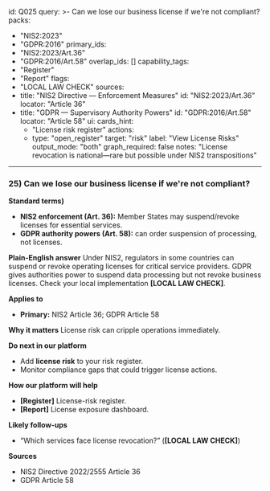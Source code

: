 id: Q025
query: >-
  Can we lose our business license if we're not compliant?
packs:
  - "NIS2:2023"
  - "GDPR:2016"
primary_ids:
  - "NIS2:2023/Art.36"
  - "GDPR:2016/Art.58"
overlap_ids: []
capability_tags:
  - "Register"
  - "Report"
flags:
  - "LOCAL LAW CHECK"
sources:
  - title: "NIS2 Directive — Enforcement Measures"
    id: "NIS2:2023/Art.36"
    locator: "Article 36"
  - title: "GDPR — Supervisory Authority Powers"
    id: "GDPR:2016/Art.58"
    locator: "Article 58"
ui:
  cards_hint:
    - "License risk register"
  actions:
    - type: "open_register"
      target: "risk"
      label: "View License Risks"
output_mode: "both"
graph_required: false
notes: "License revocation is national—rare but possible under NIS2 transpositions"
---
### 25) Can we lose our business license if we're not compliant?

**Standard terms)**
- **NIS2 enforcement (Art. 36):** Member States may suspend/revoke licenses for essential services.
- **GDPR authority powers (Art. 58):** can order suspension of processing, not licenses.

**Plain-English answer**
Under NIS2, regulators in some countries can suspend or revoke operating licenses for critical service providers. GDPR gives authorities power to suspend data processing but not revoke business licenses. Check your local implementation **[LOCAL LAW CHECK]**.

**Applies to**
- **Primary:** NIS2 Article 36; GDPR Article 58

**Why it matters**
License risk can cripple operations immediately.

**Do next in our platform**
- Add **license risk** to your risk register.
- Monitor compliance gaps that could trigger license actions.

**How our platform will help**
- **[Register]** License-risk register.
- **[Report]** License exposure dashboard.

**Likely follow-ups**
- “Which services face license revocation?” (**[LOCAL LAW CHECK]**)

**Sources**
- NIS2 Directive 2022/2555 Article 36
- GDPR Article 58
